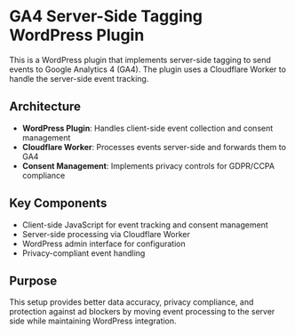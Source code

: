 # GA4 Server-Side Tagging WordPress Plugin

This is a WordPress plugin that implements server-side tagging to send events to Google Analytics 4 (GA4). The plugin uses a Cloudflare Worker to handle the server-side event tracking.

## Architecture

- **WordPress Plugin**: Handles client-side event collection and consent management
- **Cloudflare Worker**: Processes events server-side and forwards them to GA4
- **Consent Management**: Implements privacy controls for GDPR/CCPA compliance

## Key Components

- Client-side JavaScript for event tracking and consent management
- Server-side processing via Cloudflare Worker
- WordPress admin interface for configuration
- Privacy-compliant event handling

## Purpose

This setup provides better data accuracy, privacy compliance, and protection against ad blockers by moving event processing to the server side while maintaining WordPress integration.